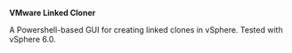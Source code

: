 **VMware Linked Cloner**

A Powershell-based GUI for creating linked clones in vSphere.  Tested 
with vSphere 6.0.


